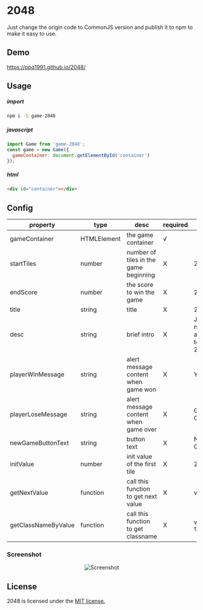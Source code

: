 # 2048
Just change the origin code to CommonJS version and publish it to npm to make it easy to use.

## Demo
https://ppq1991.github.io/2048/

## Usage
##### import
```bash
npm i -S game-2048
```

##### javascript
```js
import Game from 'game-2048';
const game = new Game({
  gameContainer: document.getElementById('container')
}); 
```

##### html
```html
<div id="container"></div>
```

## Config
|property|type|desc|required|default|
|---|---|---|---|---|
|gameContainer|HTMLElement|the game container|√||
|startTiles|number|number of tiles in the game beginning|X|2|
|endScore|number|the score to win the game|X|2048|
|title|string|title|X|2048|
|desc|string|brief intro|X|Join the numbers and get to the 2048 tile!|
|playerWinMessage|string|alert message content when game won|X|You Win!|
|playerLoseMessage|string|alert message content when game over|X|Game Over!|
|newGameButtonText|string|button text|X|New Game|
|initValue|number|init value of the first tile|X|2|
|getNextValue|function|call this function to get next value|X|v => v * 2|
|getClassNameByValue|function|call this function to get classname|X|v => `tile-${v}`|


### Screenshot

<p align="center">
  <img src="https://cloud.githubusercontent.com/assets/1175750/8614312/280e5dc2-26f1-11e5-9f1f-5891c3ca8b26.png" alt="Screenshot"/>
</p>


## License
2048 is licensed under the [MIT license.](https://github.com/gabrielecirulli/2048/blob/master/LICENSE.txt)
